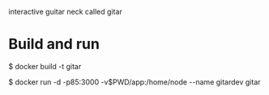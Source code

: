 interactive guitar neck called gitar

# Build and run
$ docker build -t gitar

$ docker run -d -p85:3000  -v$PWD/app:/home/node --name gitardev gitar
